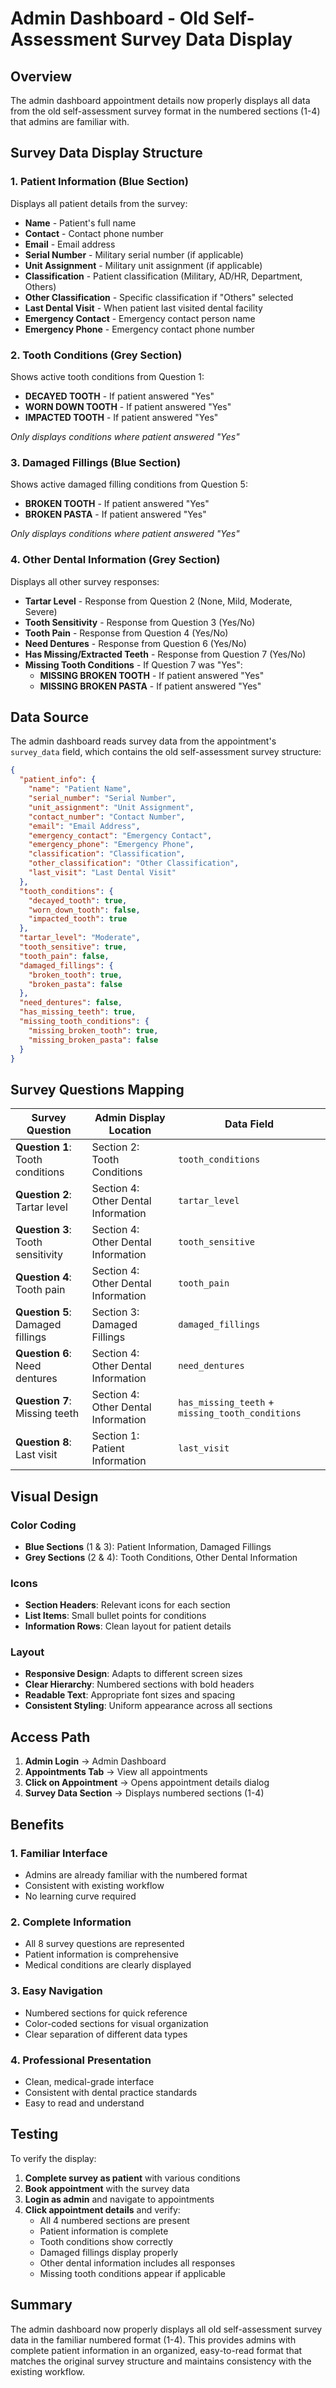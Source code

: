 # Admin Dashboard - Old Self-Assessment Survey Data Display

## Overview

The admin dashboard appointment details now properly displays all data from the old self-assessment survey format in the numbered sections (1-4) that admins are familiar with.

## Survey Data Display Structure

### **1. Patient Information (Blue Section)**
Displays all patient details from the survey:

- **Name** - Patient's full name
- **Contact** - Contact phone number
- **Email** - Email address
- **Serial Number** - Military serial number (if applicable)
- **Unit Assignment** - Military unit assignment (if applicable)
- **Classification** - Patient classification (Military, AD/HR, Department, Others)
- **Other Classification** - Specific classification if "Others" selected
- **Last Dental Visit** - When patient last visited dental facility
- **Emergency Contact** - Emergency contact person name
- **Emergency Phone** - Emergency contact phone number

### **2. Tooth Conditions (Grey Section)**
Shows active tooth conditions from Question 1:

- **DECAYED TOOTH** - If patient answered "Yes"
- **WORN DOWN TOOTH** - If patient answered "Yes"
- **IMPACTED TOOTH** - If patient answered "Yes"

*Only displays conditions where patient answered "Yes"*

### **3. Damaged Fillings (Blue Section)**
Shows active damaged filling conditions from Question 5:

- **BROKEN TOOTH** - If patient answered "Yes"
- **BROKEN PASTA** - If patient answered "Yes"

*Only displays conditions where patient answered "Yes"*

### **4. Other Dental Information (Grey Section)**
Displays all other survey responses:

- **Tartar Level** - Response from Question 2 (None, Mild, Moderate, Severe)
- **Tooth Sensitivity** - Response from Question 3 (Yes/No)
- **Tooth Pain** - Response from Question 4 (Yes/No)
- **Need Dentures** - Response from Question 6 (Yes/No)
- **Has Missing/Extracted Teeth** - Response from Question 7 (Yes/No)
- **Missing Tooth Conditions** - If Question 7 was "Yes":
  - **MISSING BROKEN TOOTH** - If patient answered "Yes"
  - **MISSING BROKEN PASTA** - If patient answered "Yes"

## Data Source

The admin dashboard reads survey data from the appointment's `survey_data` field, which contains the old self-assessment survey structure:

```json
{
  "patient_info": {
    "name": "Patient Name",
    "serial_number": "Serial Number",
    "unit_assignment": "Unit Assignment",
    "contact_number": "Contact Number",
    "email": "Email Address",
    "emergency_contact": "Emergency Contact",
    "emergency_phone": "Emergency Phone",
    "classification": "Classification",
    "other_classification": "Other Classification",
    "last_visit": "Last Dental Visit"
  },
  "tooth_conditions": {
    "decayed_tooth": true,
    "worn_down_tooth": false,
    "impacted_tooth": true
  },
  "tartar_level": "Moderate",
  "tooth_sensitive": true,
  "tooth_pain": false,
  "damaged_fillings": {
    "broken_tooth": true,
    "broken_pasta": false
  },
  "need_dentures": false,
  "has_missing_teeth": true,
  "missing_tooth_conditions": {
    "missing_broken_tooth": true,
    "missing_broken_pasta": false
  }
}
```

## Survey Questions Mapping

| Survey Question | Admin Display Location | Data Field |
|---|---|---|
| **Question 1**: Tooth conditions | Section 2: Tooth Conditions | `tooth_conditions` |
| **Question 2**: Tartar level | Section 4: Other Dental Information | `tartar_level` |
| **Question 3**: Tooth sensitivity | Section 4: Other Dental Information | `tooth_sensitive` |
| **Question 4**: Tooth pain | Section 4: Other Dental Information | `tooth_pain` |
| **Question 5**: Damaged fillings | Section 3: Damaged Fillings | `damaged_fillings` |
| **Question 6**: Need dentures | Section 4: Other Dental Information | `need_dentures` |
| **Question 7**: Missing teeth | Section 4: Other Dental Information | `has_missing_teeth` + `missing_tooth_conditions` |
| **Question 8**: Last visit | Section 1: Patient Information | `last_visit` |

## Visual Design

### **Color Coding**
- **Blue Sections** (1 & 3): Patient Information, Damaged Fillings
- **Grey Sections** (2 & 4): Tooth Conditions, Other Dental Information

### **Icons**
- **Section Headers**: Relevant icons for each section
- **List Items**: Small bullet points for conditions
- **Information Rows**: Clean layout for patient details

### **Layout**
- **Responsive Design**: Adapts to different screen sizes
- **Clear Hierarchy**: Numbered sections with bold headers
- **Readable Text**: Appropriate font sizes and spacing
- **Consistent Styling**: Uniform appearance across all sections

## Access Path

1. **Admin Login** → Admin Dashboard
2. **Appointments Tab** → View all appointments
3. **Click on Appointment** → Opens appointment details dialog
4. **Survey Data Section** → Displays numbered sections (1-4)

## Benefits

### **1. Familiar Interface**
- Admins are already familiar with the numbered format
- Consistent with existing workflow
- No learning curve required

### **2. Complete Information**
- All 8 survey questions are represented
- Patient information is comprehensive
- Medical conditions are clearly displayed

### **3. Easy Navigation**
- Numbered sections for quick reference
- Color-coded sections for visual organization
- Clear separation of different data types

### **4. Professional Presentation**
- Clean, medical-grade interface
- Consistent with dental practice standards
- Easy to read and understand

## Testing

To verify the display:

1. **Complete survey as patient** with various conditions
2. **Book appointment** with the survey data
3. **Login as admin** and navigate to appointments
4. **Click appointment details** and verify:
   - All 4 numbered sections are present
   - Patient information is complete
   - Tooth conditions show correctly
   - Damaged fillings display properly
   - Other dental information includes all responses
   - Missing tooth conditions appear if applicable

## Summary

The admin dashboard now properly displays all old self-assessment survey data in the familiar numbered format (1-4). This provides admins with complete patient information in an organized, easy-to-read format that matches the original survey structure and maintains consistency with the existing workflow. 